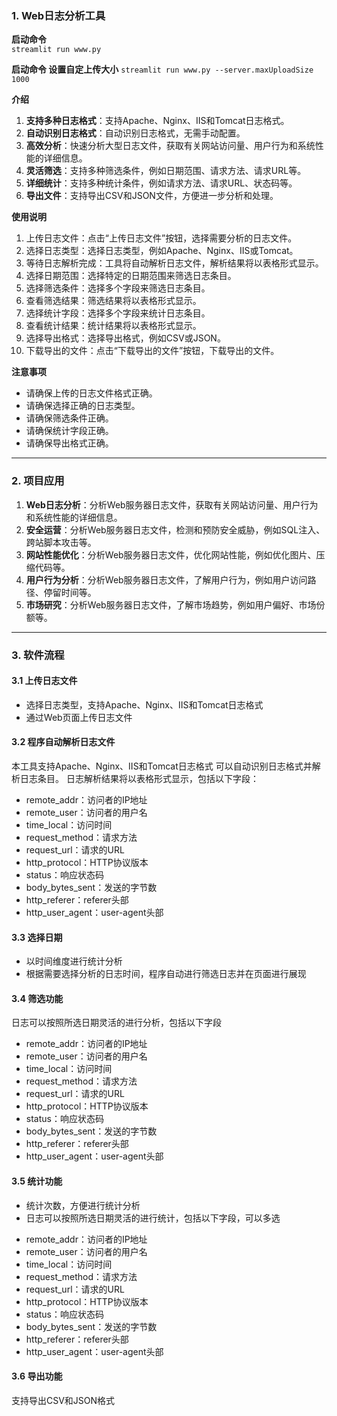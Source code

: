 ### 1. Web日志分析工具

**启动命令**  
`streamlit run www.py`

**启动命令 设置自定上传大小**
`streamlit run www.py --server.maxUploadSize 1000`

**介绍**
1. **支持多种日志格式**：支持Apache、Nginx、IIS和Tomcat日志格式。
2. **自动识别日志格式**：自动识别日志格式，无需手动配置。
3. **高效分析**：快速分析大型日志文件，获取有关网站访问量、用户行为和系统性能的详细信息。
4. **灵活筛选**：支持多种筛选条件，例如日期范围、请求方法、请求URL等。
5. **详细统计**：支持多种统计条件，例如请求方法、请求URL、状态码等。
6. **导出文件**：支持导出CSV和JSON文件，方便进一步分析和处理。

**使用说明**

1. 上传日志文件：点击“上传日志文件”按钮，选择需要分析的日志文件。
2. 选择日志类型：选择日志类型，例如Apache、Nginx、IIS或Tomcat。
3. 等待日志解析完成：工具将自动解析日志文件，解析结果将以表格形式显示。
4. 选择日期范围：选择特定的日期范围来筛选日志条目。
5. 选择筛选条件：选择多个字段来筛选日志条目。
6. 查看筛选结果：筛选结果将以表格形式显示。
7. 选择统计字段：选择多个字段来统计日志条目。
8. 查看统计结果：统计结果将以表格形式显示。
9. 选择导出格式：选择导出格式，例如CSV或JSON。
10. 下载导出的文件：点击“下载导出的文件”按钮，下载导出的文件。

**注意事项**

- 请确保上传的日志文件格式正确。
- 请确保选择正确的日志类型。
- 请确保筛选条件正确。
- 请确保统计字段正确。
- 请确保导出格式正确。

---
### 2. 项目应用

1. **Web日志分析**：分析Web服务器日志文件，获取有关网站访问量、用户行为和系统性能的详细信息。
2. **安全运营**：分析Web服务器日志文件，检测和预防安全威胁，例如SQL注入、跨站脚本攻击等。
3. **网站性能优化**：分析Web服务器日志文件，优化网站性能，例如优化图片、压缩代码等。
4. **用户行为分析**：分析Web服务器日志文件，了解用户行为，例如用户访问路径、停留时间等。
5. **市场研究**：分析Web服务器日志文件，了解市场趋势，例如用户偏好、市场份额等。

---

### 3. 软件流程

#### 3.1 上传日志文件

* 选择日志类型，支持Apache、Nginx、IIS和Tomcat日志格式
* 通过Web页面上传日志文件

#### 3.2 程序自动解析日志文件

本工具支持Apache、Nginx、IIS和Tomcat日志格式
可以自动识别日志格式并解析日志条目。
日志解析结果将以表格形式显示，包括以下字段：

- remote_addr：访问者的IP地址
- remote_user：访问者的用户名
- time_local：访问时间
- request_method：请求方法
- request_url：请求的URL
- http_protocol：HTTP协议版本
- status：响应状态码
- body_bytes_sent：发送的字节数
- http_referer：referer头部
- http_user_agent：user-agent头部

#### 3.3 选择日期

* 以时间维度进行统计分析
* 根据需要选择分析的日志时间，程序自动进行筛选日志并在页面进行展现

#### 3.4 筛选功能

日志可以按照所选日期灵活的进行分析，包括以下字段

- remote_addr：访问者的IP地址
- remote_user：访问者的用户名
- time_local：访问时间
- request_method：请求方法
- request_url：请求的URL
- http_protocol：HTTP协议版本
- status：响应状态码
- body_bytes_sent：发送的字节数
- http_referer：referer头部
- http_user_agent：user-agent头部
#### 3.5 统计功能

* 统计次数，方便进行统计分析
* 日志可以按照所选日期灵活的进行统计，包括以下字段，可以多选

- remote_addr：访问者的IP地址
- remote_user：访问者的用户名
- time_local：访问时间
- request_method：请求方法
- request_url：请求的URL
- http_protocol：HTTP协议版本
- status：响应状态码
- body_bytes_sent：发送的字节数
- http_referer：referer头部
- http_user_agent：user-agent头部


#### 3.6 导出功能

支持导出CSV和JSON格式
